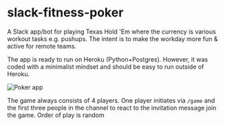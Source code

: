 # slack-fitness-poker

A Slack app/bot for playing Texas Hold 'Em where the currency is various workout tasks e.g. pushups. 
The intent is to make the workday more fun & active for remote teams. 

The app is ready to run on Heroku (Python+Postgres). However, it was coded with a minimalist mindset
and should be easy to run outside of Heroku. 

![Poker app](http://slack-fitness-poker.herokuapp.com/static/readme.png)

The game always consists of 4 players. One player initiates via `/game` and the first three people
in the channel to react to the invitation message join the game. Order of play is random
